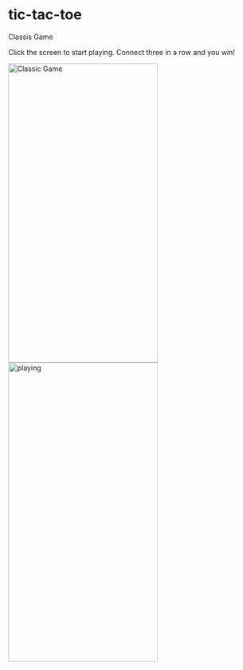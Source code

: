 # tic-tac-toe
Classis Game

Click the screen to start playing. Connect three in a row and you win!


<img width="300" height="600" alt="Classic Game" src="https://github.com/dpolzl/tic-tac-toe/blob/master/tic-tac-toe_play.png">

<img width="300" height="600" alt="playing" src="https://github.com/dpolzl/tic-tac-toe/blob/master/tic-tac-toe_playing.png">

